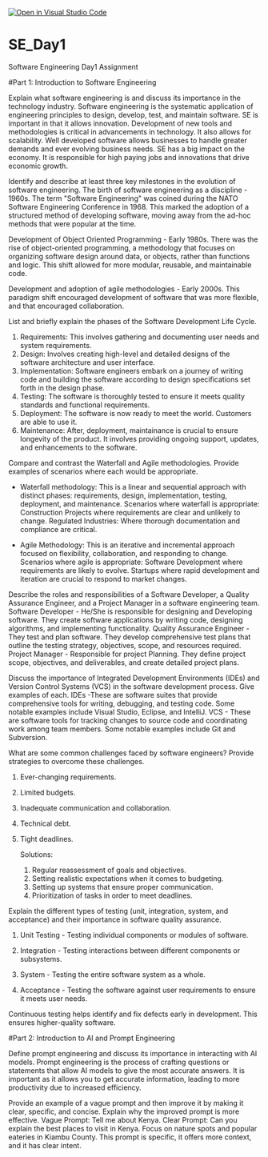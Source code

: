 [![Open in Visual Studio Code](https://classroom.github.com/assets/open-in-vscode-2e0aaae1b6195c2367325f4f02e2d04e9abb55f0b24a779b69b11b9e10269abc.svg)](https://classroom.github.com/online_ide?assignment_repo_id=15564989&assignment_repo_type=AssignmentRepo)
# SE_Day1
Software Engineering Day1 Assignment

#Part 1: Introduction to Software Engineering

Explain what software engineering is and discuss its importance in the technology industry.
Software engineering is the systematic application of engineering principles to design, develop, test, and maintain software.
SE is important in that it allows innovation. Development of new tools and methodologies is critical in advancements in technology.
It also allows for scalability. Well developed software allows businesses to handle greater demands and ever evolving business needs.
SE has a big impact on the economy. It is responsible for high paying jobs and innovations that drive economic growth.


Identify and describe at least three key milestones in the evolution of software engineering.
The birth of software engineering as a discipline - 1960s. The term "Software Engineering" was coined during the NATO Software Engineering Conference in 1968. This marked the adoption of a structured method of developing software, moving away from the ad-hoc methods that were popular at the time.

Development of Object Oriented Programming - Early 1980s. There was the rise of object-oriented programming, a methodology that focuses on organizing software design around data, or objects, rather than functions and logic. This shift allowed for more modular, reusable, and maintainable code.

Development and adoption of agile methodologies - Early 2000s. This paradigm shift encouraged development of software that was more flexible, and that encouraged collaboration.



List and briefly explain the phases of the Software Development Life Cycle.
1. Requirements: This involves gathering and documenting user needs and system requirements.
2. Design: Involves creating high-level and detailed designs of the software architecture and user interface.
3. Implementation: Software engineers embark on a journey of writing code and building the software according to design specifications set forth in the design phase.
4. Testing: The software is thoroughly tested to ensure it meets quality standards and functional requirements.
5. Deployment: The software is now ready to meet the world. Customers are able to use it.
6. Maintenance: After, deployment, maintainance is crucial to ensure longevity of the product. It involves providing ongoing support, updates, and enhancements to the software.



Compare and contrast the Waterfall and Agile methodologies. Provide examples of scenarios where each would be appropriate.
- Waterfall methodology: This is a linear and sequential approach with distinct phases: requirements, design, implementation, testing, deployment, and maintenance.
Scenarios where waterfall is appropriate: Construction Projects where requirements are clear and unlikely to change.
Regulated Industries: Where thorough documentation and compliance are critical.

- Agile Methodology: This is an iterative and incremental approach focused on flexibility, collaboration, and responding to change.
Scenarios where agile is appropriate: Software Development where requirements are likely to evolve.
Startups where rapid development and iteration are crucial to respond to market changes.

Describe the roles and responsibilities of a Software Developer, a Quality Assurance Engineer, and a Project Manager in a software engineering team.
Software Developer - He/She is responsible for designing and Developing software. They create software applications by writing code, designing algorithms, and implementing functionality.
Quality Assurance Engineer - They test and plan software. They develop comprehensive test plans that outline the testing strategy, objectives, scope, and resources required.
Project Manager - Responsible for project Planning. They define project scope, objectives, and deliverables, and create detailed project plans.


Discuss the importance of Integrated Development Environments (IDEs) and Version Control Systems (VCS) in the software development process. Give examples of each.
IDEs -These are software suites that provide comprehensive tools for writing, debugging, and testing code. Some notable examples include Visual Studio, Eclipse, and IntelliJ.
VCS - These are software tools for tracking changes to source code and coordinating work among team members. Some notable examples include Git and Subversion.


What are some common challenges faced by software engineers? Provide strategies to overcome these challenges.
1. Ever-changing requirements.
2. Limited budgets.
3. Inadequate communication and collaboration.
4. Technical debt.
5. Tight deadlines.

   Solutions:
   1. Regular reassessment of goals and objectives.
   2. Setting realistic expectations when it comes to budgeting.
   3. Setting up systems that ensure proper communication.
   4. Prioritization of tasks in order to meet deadlines.


Explain the different types of testing (unit, integration, system, and acceptance) and their importance in software quality assurance.
1. Unit Testing - Testing individual components or modules of software.

2. Integration - Testing interactions between different components or subsystems.
3. System - Testing the entire software system as a whole.
4. Acceptance - Testing the software against user requirements to ensure it meets user needs.

Continuous testing helps identify and fix defects early in development. This ensures higher-quality software.


#Part 2: Introduction to AI and Prompt Engineering


Define prompt engineering and discuss its importance in interacting with AI models.
Prompt engineering is the process of crafting questions or statements that allow AI models to give the most accurate answers.
It is important as it allows you to get accurate information, leading to more productivity due to increased efficiency.

Provide an example of a vague prompt and then improve it by making it clear, specific, and concise. Explain why the improved prompt is more effective.
Vague Prompt: Tell me about Kenya.
Clear Prompt: Can you explain the best places to visit in Kenya. Focus on nature spots and popular eateries in Kiambu County.
This prompt is specific, it offers more context, and it has clear intent.
